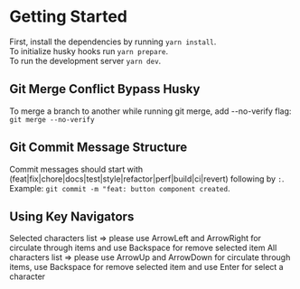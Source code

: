 # Getting Started

First, install the dependencies by running `yarn install`. <br />
To initialize husky hooks run `yarn prepare`.<br />
To run the development server `yarn dev`.

## Git Merge Conflict Bypass Husky

To merge a branch to another while running git merge, add --no-verify flag: `git merge --no-verify`

## Git Commit Message Structure

Commit messages should start with (feat|fix|chore|docs|test|style|refactor|perf|build|ci|revert) following by `:`. <br />
Example: `git commit -m "feat: button component created`. <br />

## Using Key Navigators

Selected characters list => please use ArrowLeft and ArrowRight for circulate through items and use Backspace for remove selected item
All characters list => please use ArrowUp and ArrowDown for circulate through items, use Backspace for remove selected item and use Enter for select a character
